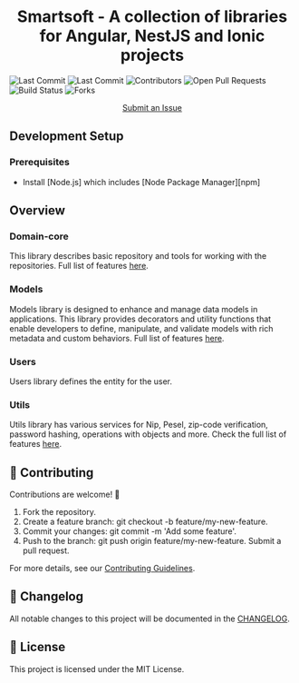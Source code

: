 <h1 align="center">Smartsoft - A collection of libraries for Angular, NestJS and Ionic projects</h1>

![Last Commit](https://img.shields.io/github/last-commit/emiljuchnikowski/smartsoft001)
![Last Commit](https://img.shields.io/github/issues/emiljuchnikowski/smartsoft001)
![Contributors](https://img.shields.io/github/contributors/emiljuchnikowski/smartsoft001)
![Open Pull Requests](https://img.shields.io/github/issues-pr/emiljuchnikowski/smartsoft001)
![Build Status](https://github.com/emiljuchnikowski/smartsoft001/actions/workflows/publish.yml/badge.svg)
![Forks](https://img.shields.io/github/forks/emiljuchnikowski/smartsoft001?style=social)

<p align="center">
  <a href="https://github.com/emiljuchnikowski/smartsoft001/issues">Submit an Issue</a>

[//]: # '  ·'
[//]: # '  <a href="">Blog</a>'
[//]: # '  <br>'
[//]: # '  <br>'
[//]: # '</p>'
[//]: #
[//]: # '<p align="center">'
[//]: # '  <a href="https://www.npmjs.com/package/@smartsoft001/cli">'
[//]: # '    Smartsoft CLI'
[//]: # '  </a> '
[//]: # '</p>'
[//]: #
[//]: # '<hr>'
[//]: # '## Documentation'
[//]: #
[//]: # 'Get started with Angular, learn the fundamentals and explore advanced topics on our documentation website.'
[//]: #
[//]: # '- [Getting Started][quickstart]'
[//]: # '- [Architecture][architecture]'
[//]: # '- [Components and Templates][componentstemplates]'
[//]: # '- [Forms][forms]'
[//]: # '- [API][api]'

## Development Setup

### Prerequisites

- Install [Node.js] which includes [Node Package Manager][npm]

[//]: # '### Setting Up new Project'
[//]: #
[//]: # 'Install the Smartsoft CLI globally:'
[//]: # '```'
[//]: # 'npm install @smartsoft001/cli -g'
[//]: # '```'
[//]: #
[//]: # 'Prepare system dependencies to work with the framework:'
[//]: # '```'
[//]: # 'smart prepare'
[//]: # '```'
[//]: #
[//]: # 'Create project:'
[//]: # '```'
[//]: # 'smart init --name [name]'
[//]: # '```'
[//]: #
[//]: # 'Checkout the CLI for more commands <a href="https://www.npmjs.com/package/@smartsoft001/cli">Smartsoft CLI</a>'
[//]: # '### Add to existing Project'
[//]: #
[//]: # 'Install the Smartsoft CLI'
[//]: # '```'
[//]: # 'npm install @smartsoft001/cli -g'
[//]: # '```'

## Overview

### Domain-core

This library describes basic repository and tools for working with the repositories.
Full list of features [here](packages/shared/domain-core/README.md).

### Models

Models library is designed to enhance and manage data models in applications. This library provides decorators and utility
functions that enable developers to define, manipulate, and validate models with rich metadata and custom behaviors.
Full list of features [here](packages/shared/models/README.md).

### Users

Users library defines the entity for the user.

### Utils

Utils library has various services for Nip, Pesel, zip-code verification, password hashing, operations with objects and
more. Check the full list of features [here](packages/shared/utils/README.md).

[//]: # '### Generate'
[//]: # 'Use generate command to generate libraries or domains. Has an alias g.'
[//]: # 'Generate shared library'
[//]: # '```'
[//]: # 'smart generate library [name] [--type=default]'
[//]: # '```'
[//]: # 'or'
[//]: # '```'
[//]: # 'smart g library [name] [--type=default]'
[//]: # '```'
[//]: # '<table>'
[//]: # '    <tbody><tr>'
[//]: # '        <td>name</td>'
[//]: # '        <td>Library name</td>'
[//]: # '    </tr>'
[//]: # '    <tr>'
[//]: # '        <td>--type</td>'
[//]: # '        <td>'
[//]: # '            Type of library (default: default)'
[//]: # '            <ul>'
[//]: # '                <li>angular - angular library</li>'
[//]: # '                <li>default - nodejs library</li>'
[//]: # '            </ul>        '
[//]: # '        </td>'
[//]: # '    </tr>'
[//]: # '</tbody></table>'
[//]: #
[//]: # 'Generate domain'
[//]: # '```'
[//]: # 'smart g domain [name]'
[//]: # '```'

## 🤝 Contributing

Contributions are welcome! 🎉

1. Fork the repository.
2. Create a feature branch: git checkout -b feature/my-new-feature.
3. Commit your changes: git commit -m 'Add some feature'.
4. Push to the branch: git push origin feature/my-new-feature.
   Submit a pull request.

For more details, see our [Contributing Guidelines](./CONTRIBUTING.md).

## 📝 Changelog

All notable changes to this project will be documented in the [CHANGELOG](./CHANGELOG.md).

## 📜 License

This project is licensed under the MIT License.
